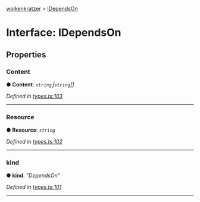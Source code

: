 [wolkenkratzer](../README.md) > [IDependsOn](../interfaces/idependson.md)



# Interface: IDependsOn


## Properties
<a id="content"></a>

###  Content

**●  Content**:  *`string`⎮`string`[]* 

*Defined in [types.ts:103](https://github.com/arminhammer/wolkenkratzer/blob/aef6abd/src/types.ts#L103)*





___

<a id="resource"></a>

###  Resource

**●  Resource**:  *`string`* 

*Defined in [types.ts:102](https://github.com/arminhammer/wolkenkratzer/blob/aef6abd/src/types.ts#L102)*





___

<a id="kind"></a>

###  kind

**●  kind**:  *"DependsOn"* 

*Defined in [types.ts:101](https://github.com/arminhammer/wolkenkratzer/blob/aef6abd/src/types.ts#L101)*





___


